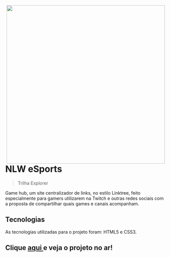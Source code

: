 <img align="right" width="500em" src="https://user-images.githubusercontent.com/107057243/190680204-794dd18b-67a2-434e-b86a-6f3c3b32d040.png">

# NLW eSports
> Trilha Explorer

<p align="left"> 
   Game hub, um site centralizador de links, no estilo Linktree, feito especialmente para gamers utilizarem na Twitch e outras redes sociais com a proposta de compartilhar quais games e canais acompanham.
</p>

## Tecnologias
<p> As tecnologias utilizadas para o projeto foram: HTML5 e CSS3. </p>

## Clique <a href="https://nicoleespinosa.github.io/gamehub-nlw/"> aqui </a> e veja o projeto no ar!
